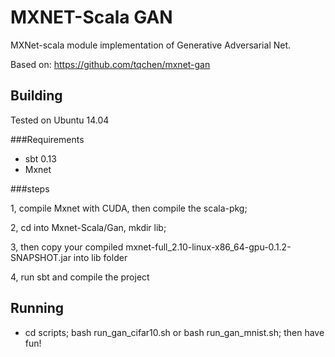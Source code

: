 # MXNET-Scala GAN
MXNet-scala module implementation of Generative Adversarial Net.

Based on: https://github.com/tqchen/mxnet-gan



## Building

Tested on Ubuntu 14.04

###Requirements

* sbt 0.13
* Mxnet

###steps

1, compile Mxnet with CUDA, then compile the scala-pkg;

2, cd into Mxnet-Scala/Gan, mkdir lib;

3, then copy your compiled mxnet-full_2.10-linux-x86_64-gpu-0.1.2-SNAPSHOT.jar into lib folder

4, run sbt and compile the project

## Running

* cd scripts; bash run_gan_cifar10.sh or bash run_gan_mnist.sh; then have fun!



